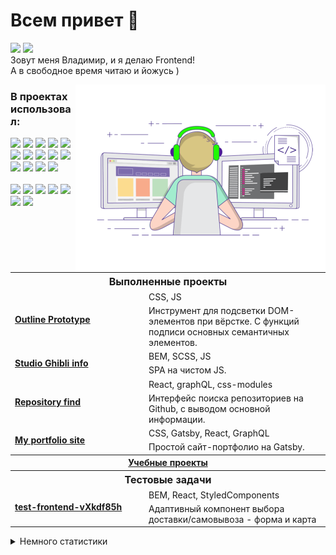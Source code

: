 # Всем привет 👋
<a target="_blank" href="https://t.me/ArtMan_8"><img src="https://img.shields.io/badge/Telegram-000000?style=plastic&logo=Telegram&labelColor=black"/></a>
<a target="_blank" href="mailto:artman888@gmail.com"><img src="https://img.shields.io/badge/Gmail-000000?style=plastic&logo=Gmail&labelColor=black"/></a><br>
Зовут меня Владимир, и я делаю Frontend!<br>
А в свободное время читаю и йожусь )<br>

<img alt="developer" align="right" src="https://github.com/ArtMan-8/ArtMan-8/blob/master/pics/coding-man.gif" width="400" height="300"/>
<h3>В&nbspпроектах&nbspиспользовал:</h3>
<div>
  <div>
    <img src="https://img.shields.io/badge/HTML-code-FF0000?style=flat-square&logo=HTML5&labelColor=black">
    <img src="https://img.shields.io/badge/BEM-code-FF0000?style=flat-square&labelColor=black">
    <img src="https://img.shields.io/badge/CSS-code-FF0000?style=flat-square&logo=CSS3&labelColor=black">
    <img src="https://img.shields.io/badge/Sass-code-FF0000?style=flat-square&logo=Sass&labelColor=black">
    <img src="https://img.shields.io/badge/JavaScript-code-FF0000?style=flat-square&logo=JavaScript&labelColor=black">
    <img src="https://img.shields.io/badge/React-code-FF0000?style=flat-square&logo=React&labelColor=black">
    <img src="https://img.shields.io/badge/Redux-code-FF0000?style=flat-square&logo=Redux&labelColor=black">
    <img src="https://img.shields.io/badge/StyledComponents-code-FF0000?style=flat-square&logo=styled-components&labelColor=black">
    <img src="https://img.shields.io/badge/TypeScript-code-FF0000?style=flat-square&logo=TypeScript&labelColor=black">
    <img src="https://img.shields.io/badge/GraphQL-code-FF0000?style=flat-square&logo=GraphQL&labelColor=black">
    <img src="https://img.shields.io/badge/Gatsby-code-FF0000?style=flat-square&logo=Gatsby&labelColor=black">
    <img src="https://img.shields.io/badge/Jest-code-FF0000?style=flat-square&logo=Jest&labelColor=black">
    <img src="https://img.shields.io/badge/Enzyme-code-FF0000?style=flat-square&labelColor=black">
    <img src="https://img.shields.io/badge/JSDoc-code-FF0000?style=flat-square&logo=JSDoc&labelColor=black">
  </div><br>
  <div>
    <img src="https://img.shields.io/badge/VSCode-tool-0000FF?style=flat-square&logo=Visual-Studio-Code&labelColor=black">
    <img src="https://img.shields.io/badge/ESlint-tool-0000FF?style=flat-square&logo=ESlint&labelColor=black">
    <img src="https://img.shields.io/badge/Gulp-tool-0000FF?style=flat-square&logo=gulp&labelColor=black">
    <img src="https://img.shields.io/badge/Webpack-tool-0000FF?style=flat-square&logo=Webpack&labelColor=black">
    <img src="https://img.shields.io/badge/TravisCI-tool-0000FF?style=flat-square&logo=Travis-CI&labelColor=black">
    <img src="https://img.shields.io/badge/ghPages-tool-0000FF?style=flat-square&logo=GitHub&labelColor=black">
    <img src="https://img.shields.io/badge/Figma-tool-0000FF?style=flat-square&logo=Figma&labelColor=black">
  </div>
</div>

<table>
  <tr>
    <th colspan="2" style="font-size: 16px; font-weight: 700;">Выполненные проекты</th>
  </tr>
  <tr>
    <td rowspan="2" width="200"><a target="_blank" href="https://github.com/ArtMan-8/outline-prototype"><b>Outline Prototype</b></a></td>
    <td>CSS, JS</td>
  </tr>
  <tr>
    <td>Инструмент для подсветки DOM-элементов при вёрстке. С функций подписи основных семантичных элементов.</td>
  </tr>
  <tr>
    <td rowspan="2"><a target="_blank" href="https://github.com/ArtMan-8/Studio-Ghibli-info"><b>Studio Ghibli info</a></b></td>
    <td>BEM, SCSS, JS</td>
  </tr>
  <tr>
    <td>SPA на чистом JS.</td>
  </tr>
  <tr>
    <td rowspan="2" width="200"><a target="_blank" href="https://github.com/ArtMan-8/repository-find"><b>Repository find</b></a></td>
    <td>React, graphQL, css-modules</td>
  </tr>
  <tr>
    <td>Интерфейс поиска репозиториев на Github, с выводом основной информации.</td>
  </tr>
  <tr>
    <td rowspan="2"><a target="_blank" href="https://github.com/ArtMan-8/artman-8.github.io"><b>My portfolio site</a></b></td>
    <td>CSS, Gatsby, React, GraphQL</td>
  </tr>
  <tr>
    <td>Простой сайт-портфолио на Gatsby.</td>
  </tr>
  <tr>
    <th colspan="2"><a target="_blank" href="https://github.com/artman-training-projects">Учебные проекты</a></th>
  </tr>
  <tr>
    <th colspan="2" style="font-size: 16px; font-weight: 700;">Тестовые задачи</th>
  </tr>
  <tr>
    <td rowspan="2" width="200"><a target="_blank" href="https://github.com/ArtMan-8/test-frontend-vXkdf85h"><b>test-frontend-vXkdf85h</b></a></td>
    <td>BEM, React, StyledComponents</td>
  </tr>
  <tr>
    <td>Адаптивный компонент выбора доставки/самовывоза - форма и карта</td>
  </tr>
</table>

<details>
<summary>Немного статистики</summary>
<img alt="GitHub Stats" src="https://github-readme-stats.vercel.app/api?username=artman-8&count_private=true&show_icons=true" />
<!--START_SECTION:waka-->
📊 **This Week I Spend My Time On** 

```text
💬 Programming Languages: 
SCSS                     9 hrs 42 mins       █████████████░░░░░░░░░░░░   51.88% 
JavaScript               8 hrs 31 mins       ███████████░░░░░░░░░░░░░░   45.5% 
JSON                     9 mins              ░░░░░░░░░░░░░░░░░░░░░░░░░   0.85% 
CSS                      9 mins              ░░░░░░░░░░░░░░░░░░░░░░░░░   0.82% 
Other                    4 mins              ░░░░░░░░░░░░░░░░░░░░░░░░░   0.43%

```

**I Mostly Code in JavaScript** 

```text
JavaScript               8 repos             █████████████░░░░░░░░░░░░   53.33% 
HTML                     5 repos             ████████░░░░░░░░░░░░░░░░░   33.33% 
CSS                      2 repos             ███░░░░░░░░░░░░░░░░░░░░░░   13.33%

```



<!--END_SECTION:waka-->
</details>
